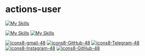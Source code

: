 # actions-user
[![My Skills](https://skillicons.dev/icons?i=github)](https://t.me/farfaraway10)

[![My Skills](https://skillicons.dev/icons?i=instagram)](https://skillicons.dev)   [![My Skills](https://skillicons.dev/icons?i=twitter)](https://skillicons.dev)



[![icons8-gmail-48](https://user-images.githubusercontent.com/74541595/179397245-37cdb849-4283-4f70-956c-f2e739e44401.png)](mailto:YeBeKhe@gmail.com)
[![icons8-GitHub-48](https://img.icons8.com/color/48/null/github.png)](https://gitlab.com/YeBeKhe)
[![icons8-Telegram-48](https://img.icons8.com/3d-fluency/94/telegram.pn)](https://t.me/YeBeKhe)
[![icons8-Instagram-48](https://img.icons8.com/color/48/instagram-new--v1.png)](https://twitter.com/YeBeKhe)
[![icons8-GitHub-48](https://img.icons8.com/3d-fluency/48/github.png)](https://twitter.com/YeBeKhe)
